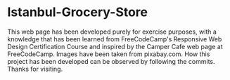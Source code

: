 # Istanbul-Grocery-Store
This web page has been developed purely for exercise purposes, with a knowledge that has been learned from FreeCodeCamp's Responsive Web Design Certification Course and inspired by the Camper Cafe web page at FreeCodeCamp. Images have been taken from pixabay.com. How this project has been developed can be observed by following the commits. Thanks for visiting.
